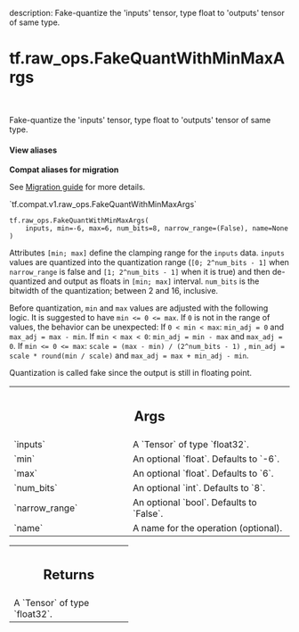 description: Fake-quantize the 'inputs' tensor, type float to 'outputs' tensor of same type.

<div itemscope itemtype="http://developers.google.com/ReferenceObject">
<meta itemprop="name" content="tf.raw_ops.FakeQuantWithMinMaxArgs" />
<meta itemprop="path" content="Stable" />
</div>

# tf.raw_ops.FakeQuantWithMinMaxArgs

<!-- Insert buttons and diff -->

<table class="tfo-notebook-buttons tfo-api nocontent" align="left">

</table>



Fake-quantize the 'inputs' tensor, type float to 'outputs' tensor of same type.

<section class="expandable">
  <h4 class="showalways">View aliases</h4>
  <p>
<b>Compat aliases for migration</b>
<p>See
<a href="https://www.tensorflow.org/guide/migrate">Migration guide</a> for
more details.</p>
<p>`tf.compat.v1.raw_ops.FakeQuantWithMinMaxArgs`</p>
</p>
</section>

<pre class="devsite-click-to-copy prettyprint lang-py tfo-signature-link">
<code>tf.raw_ops.FakeQuantWithMinMaxArgs(
    inputs, min=-6, max=6, num_bits=8, narrow_range=(False), name=None
)
</code></pre>



<!-- Placeholder for "Used in" -->

Attributes `[min; max]` define the clamping range for the `inputs` data.
`inputs` values are quantized into the quantization range (`[0; 2^num_bits - 1]`
when `narrow_range` is false and `[1; 2^num_bits - 1]` when it is true) and
then de-quantized and output as floats in `[min; max]` interval.
`num_bits` is the bitwidth of the quantization; between 2 and 16, inclusive.

Before quantization, `min` and `max` values are adjusted with the following
logic.
It is suggested to have `min <= 0 <= max`. If `0` is not in the range of values,
the behavior can be unexpected:
If `0 < min < max`: `min_adj = 0` and `max_adj = max - min`.
If `min < max < 0`: `min_adj = min - max` and `max_adj = 0`.
If `min <= 0 <= max`: `scale = (max - min) / (2^num_bits - 1) `,
`min_adj = scale * round(min / scale)` and `max_adj = max + min_adj - min`.

Quantization is called fake since the output is still in floating point.

<!-- Tabular view -->
 <table class="responsive fixed orange">
<colgroup><col width="214px"><col></colgroup>
<tr><th colspan="2"><h2 class="add-link">Args</h2></th></tr>

<tr>
<td>
`inputs`
</td>
<td>
A `Tensor` of type `float32`.
</td>
</tr><tr>
<td>
`min`
</td>
<td>
An optional `float`. Defaults to `-6`.
</td>
</tr><tr>
<td>
`max`
</td>
<td>
An optional `float`. Defaults to `6`.
</td>
</tr><tr>
<td>
`num_bits`
</td>
<td>
An optional `int`. Defaults to `8`.
</td>
</tr><tr>
<td>
`narrow_range`
</td>
<td>
An optional `bool`. Defaults to `False`.
</td>
</tr><tr>
<td>
`name`
</td>
<td>
A name for the operation (optional).
</td>
</tr>
</table>



<!-- Tabular view -->
 <table class="responsive fixed orange">
<colgroup><col width="214px"><col></colgroup>
<tr><th colspan="2"><h2 class="add-link">Returns</h2></th></tr>
<tr class="alt">
<td colspan="2">
A `Tensor` of type `float32`.
</td>
</tr>

</table>

